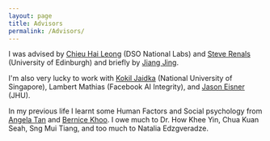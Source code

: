 ```yaml
---
layout: page
title: Advisors
permalink: /Advisors/
---
```


I was advised by [Chieu Hai Leong](https://chaileon.github.io) (DSO National Labs) and [Steve Renals](http://homepages.inf.ed.ac.uk/srenals/) (University of Edinburgh) and briefly by [Jiang Jing](http://w.mysmu.edu/faculty/jingjiang/). 

I'm also very lucky to work with [Kokil Jaidka](https://kokiljaidka.wordpress.com/about/) (National University of Singapore), Lambert Mathias (Facebook AI Integrity), and [Jason Eisner](https://www.cs.jhu.edu/~jason) (JHU).

In my previous life I learnt some Human Factors and Social psychology from [Angela Tan](https://www.linkedin.com/in/angela-tan-aa67487/) and [Bernice Khoo](https://www.linkedin.com/in/bernicekhoo/?originalSubdomain=sg). I owe much to Dr. How Khee Yin, Chua Kuan Seah, Sng Mui Tiang, and too much to Natalia Edzgveradze.
